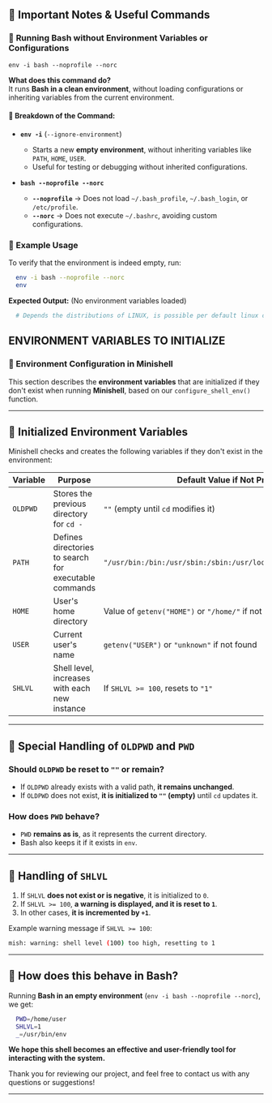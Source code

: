 
## 📌 **Important Notes & Useful Commands**

### 🔹 **Running Bash without Environment Variables or Configurations**

```plaintext
env -i bash --noprofile --norc
```

**What does this command do?**  
It runs **Bash in a clean environment**, without loading configurations or inheriting variables from the current environment.

#### **📌 Breakdown of the Command:**

- **`env -i`** (`--ignore-environment`)
    - Starts a new **empty environment**, without inheriting variables like `PATH`, `HOME`, `USER`.
    - Useful for testing or debugging without inherited configurations.

- **`bash --noprofile --norc`**
    - **`--noprofile`** → Does not load `~/.bash_profile`, `~/.bash_login`, or `/etc/profile`.
    - **`--norc`** → Does not execute `~/.bashrc`, avoiding custom configurations.

### **📌 Example Usage**

To verify that the environment is indeed empty, run:

```sh
  env -i bash --noprofile --norc
  env
```

**Expected Output:** (No environment variables loaded)
```sh
  # Depends the distributions of LINUX, is possible per default linux create 3 or 4 variables.
```

## ENVIRONMENT VARIABLES TO INITIALIZE

### **📌 Environment Configuration in Minishell**

This section describes the **environment variables** that are initialized if they don't exist when running **Minishell**, based on our `configure_shell_env()` function.

---

## **🔹 Initialized Environment Variables**

Minishell checks and creates the following variables if they don't exist in the environment:

| **Variable** | **Purpose** | **Default Value if Not Present** |
|--------------|-------------|----------------------------------|
| `OLDPWD`     | Stores the previous directory for `cd -` | `""` (empty until `cd` modifies it) |
| `PATH`       | Defines directories to search for executable commands | `"/usr/bin:/bin:/usr/sbin:/sbin:/usr/local/bin:/usr/local/sbin"` |
| `HOME`       | User's home directory | Value of `getenv("HOME")` or `"/home/"` if not found |
| `USER`       | Current user's name | `getenv("USER")` or `"unknown"` if not found |
| `SHLVL`      | Shell level, increases with each new instance | If `SHLVL >= 100`, resets to `"1"` |

---

## **🔹 Special Handling of `OLDPWD` and `PWD`**

### **Should `OLDPWD` be reset to `""` or remain?**
- If `OLDPWD` already exists with a valid path, **it remains unchanged**.
- If `OLDPWD` does not exist, **it is initialized to `""` (empty)** until `cd` updates it.

### **How does `PWD` behave?**
- `PWD` **remains as is**, as it represents the current directory.
- Bash also keeps it if it exists in `env`.

---

## **🔹 Handling of `SHLVL`**
1. If `SHLVL` **does not exist or is negative**, it is initialized to `0`.
2. If `SHLVL >= 100`, **a warning is displayed, and it is reset to `1`**.
3. In other cases, **it is incremented by `+1`**.

Example warning message if `SHLVL >= 100`:
```sh
mish: warning: shell level (100) too high, resetting to 1
```

---

## **📌 How does this behave in Bash?**

Running **Bash in an empty environment** (`env -i bash --noprofile --norc`), we get:
```sh
  PWD=/home/user
  SHLVL=1
  _=/usr/bin/env
```

**We hope this shell becomes an effective and user-friendly tool for interacting with the system.**

Thank you for reviewing our project, and feel free to contact us with any questions or suggestions!

---